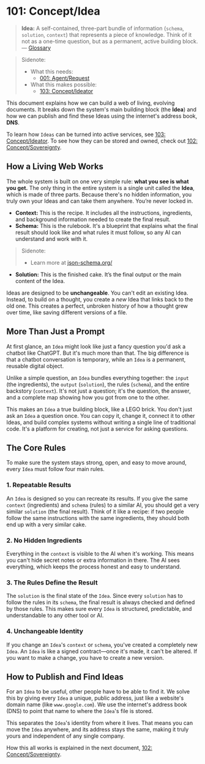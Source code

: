 # 101: Concept/Idea

> **Idea:** A self-contained, three-part bundle of information (`schema`, `solution`, `context`) that represents a piece of knowledge. Think of it not as a one-time question, but as a permanent, active building block. — [Glossary](./000_glossary.md)

> Sidenote:
> - What this needs:
>   - [001: Agent/Request](./001_agent_request.md)
> - What this makes possible:
>   - [103: Concept/Ideator](./103_concept_ideator.md)

This document explains how we can build a web of living, evolving documents. It breaks down the system's main building block (the **Idea**) and how we can publish and find these Ideas using the internet's address book, **DNS**.

To learn how `Ideas` can be turned into active services, see [103: Concept/Ideator](./103_concept_ideator.md). To see how they can be stored and owned, check out [102: Concept/Sovereignty](./102_concept_sovereignty.md).

## How a Living Web Works

The whole system is built on one very simple rule: **what you see is what you get.** The only thing in the entire system is a single unit called the **Idea**, which is made of three parts. Because there's no hidden information, you truly own your Ideas and can take them anywhere. You’re never locked in.

*   **Context:** This is the recipe. It includes all the instructions, ingredients, and background information needed to create the final result.
*   **Schema:** This is the rulebook. It's a blueprint that explains what the final result should look like and what rules it must follow, so any AI can understand and work with it.

  > Sidenote:
  > - Learn more at [json-schema.org/](https://json-schema.org/)

*   **Solution:** This is the finished cake. It’s the final output or the main content of the Idea.

Ideas are designed to be **unchangeable**. You can't edit an existing Idea. Instead, to build on a thought, you create a *new* Idea that links back to the old one. This creates a perfect, unbroken history of how a thought grew over time, like saving different versions of a file.

## More Than Just a Prompt

At first glance, an `Idea` might look like just a fancy question you'd ask a chatbot like ChatGPT. But it's much more than that. The big difference is that a chatbot conversation is temporary, while an `Idea` is a permanent, reusable digital object.

Unlike a simple question, an `Idea` bundles everything together: the `input` (the ingredients), the `output` (`solution`), the rules (`schema`), and the entire backstory (`context`). It's not just a question; it's the question, the answer, and a complete map showing how you got from one to the other.

This makes an `Idea` a true building block, like a LEGO brick. You don't just ask an `Idea` a question once. You can copy it, change it, connect it to other Ideas, and build complex systems without writing a single line of traditional code. It's a platform for creating, not just a service for asking questions.

## The Core Rules

To make sure the system stays strong, open, and easy to move around, every `Idea` must follow four main rules.

### 1. Repeatable Results

An `Idea` is designed so you can recreate its results. If you give the same `context` (ingredients) and `schema` (rules) to a similar AI, you should get a very similar `solution` (the final result). Think of it like a recipe: if two people follow the same instructions with the same ingredients, they should both end up with a very similar cake.

### 2. No Hidden Ingredients

Everything in the `context` is visible to the AI when it's working. This means you can't hide secret notes or extra information in there. The AI sees everything, which keeps the process honest and easy to understand.

### 3. The Rules Define the Result

The `solution` is the final state of the `Idea`. Since every `solution` has to follow the rules in its `schema`, the final result is always checked and defined by those rules. This makes sure every `Idea` is structured, predictable, and understandable to any other tool or AI.

### 4. Unchangeable Identity

If you change an `Idea`'s `context` or `schema`, you've created a completely new `Idea`. An `Idea` is like a signed contract—once it's made, it can't be altered. If you want to make a change, you have to create a new version.

## How to Publish and Find Ideas

For an `Idea` to be useful, other people have to be able to find it. We solve this by giving every `Idea` a unique, public address, just like a website's domain name (like `www.google.com`). We use the internet's address book (DNS) to point that name to where the `Idea`'s file is stored.

This separates the `Idea`'s identity from where it lives. That means you can move the `Idea` anywhere, and its address stays the same, making it truly yours and independent of any single company.

How this all works is explained in the next document, [102: Concept/Sovereignty](./102_concept_sovereignty.md).
